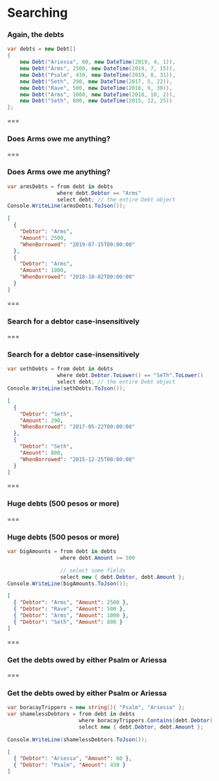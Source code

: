 Searching
=========

### Again, the debts

```cs
var debts = new Debt[]
{
    new Debt("Ariessa", 60, new DateTime(2019, 4, 1)),
    new Debt("Arms", 2500, new DateTime(2019, 7, 15)),
    new Debt("Psalm", 430, new DateTime(2019, 8, 31)),
    new Debt("Seth", 290, new DateTime(2017, 5, 22)),
    new Debt("Rave", 500, new DateTime(2018, 9, 30)),
    new Debt("Arms", 1000, new DateTime(2018, 10, 2)),
    new Debt("Seth", 800, new DateTime(2015, 12, 25))
};
```

===

### Does Arms owe me anything?

===

### Does Arms owe me anything?

```cs
var armsDebts = from debt in debts
                where debt.Debtor == "Arms"
                select debt; // the entire Debt object
Console.WriteLine(armsDebts.ToJson());
```

```json
[
  {
    "Debtor": "Arms",
    "Amount": 2500,
    "WhenBorrowed": "2019-07-15T00:00:00"
  },
  {
    "Debtor": "Arms",
    "Amount": 1000,
    "WhenBorrowed": "2018-10-02T00:00:00"
  }
]             
```

===

### Search for a debtor case-insensitively

===

### Search for a debtor case-insensitively

```cs
var sethDebts = from debt in debts
                where debt.Debtor.ToLower() == "SeTh".ToLower()
                select debt; // the entire Debt object
Console.WriteLine(sethDebts.ToJson());
```

```json
[
  {
    "Debtor": "Seth",
    "Amount": 290,
    "WhenBorrowed": "2017-05-22T00:00:00"
  },
  {
    "Debtor": "Seth",
    "Amount": 800,
    "WhenBorrowed": "2015-12-25T00:00:00"
  }
]          
```

===

### Huge debts (500 pesos or more)

===

### Huge debts (500 pesos or more)

```cs
var bigAmounts = from debt in debts
                 where debt.Amount >= 500

                 // select some fields
                 select new { debt.Debtor, debt.Amount };
Console.WriteLine(bigAmounts.ToJson());
```

```json
[
  { "Debtor": "Arms", "Amount": 2500 },
  { "Debtor": "Rave", "Amount": 500 },
  { "Debtor": "Arms", "Amount": 1000 },
  { "Debtor": "Seth", "Amount": 800 }
]                                      
```

===

### Get the debts owed by either Psalm or Ariessa

===

### Get the debts owed by either Psalm or Ariessa

```cs
var boracayTrippers = new string[]{ "Psalm", "Ariessa" };
var shamelessDebtors = from debt in debts
                       where boracayTrippers.Contains(debt.Debtor)
                       select new { debt.Debtor, debt.Amount };

Console.WriteLine(shamelessDebtors.ToJson());
```

```json
[
  { "Debtor": "Ariessa", "Amount": 60 },
  { "Debtor": "Psalm", "Amount": 430 }
]
```
